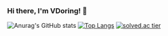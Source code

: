 ### Hi there, I'm VDoring! 👋

![Anurag's GitHub stats](https://github-readme-stats.vercel.app/api?username=VDoring&count_private=true&include_all_commits=true)
[![Top Langs](https://github-readme-stats.vercel.app/api/top-langs/?username=VDoring&layout=compact)](https://github.com/anuraghazra/github-readme-stats)
[![solved.ac tier](http://mazassumnida.wtf/api/generate_badge?boj={VDoring})](https://solved.ac/{VDoring})


<!--
**VDoring/VDoring** is a ✨ _special_ ✨ repository because its `README.md` (this file) appears on your GitHub profile.

Here are some ideas to get you started:

- 🔭 I’m currently working on ...
- 🌱 I’m currently learning ...
- 👯 I’m looking to collaborate on ...
- 🤔 I’m looking for help with ...
- 💬 Ask me about ...
- 📫 How to reach me: ...
- 😄 Pronouns: ...
- ⚡ Fun fact: ...
-->
